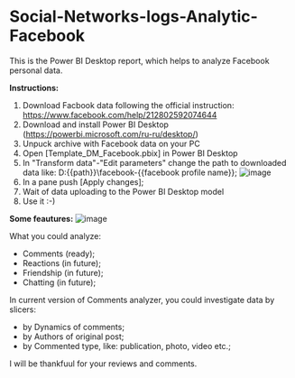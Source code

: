 # Social-Networks-logs-Analytic-Facebook
This is the Power BI Desktop report, which helps to analyze Facebook personal data.  

**Instructions:**
1. Download Facbook data following the official instruction: https://www.facebook.com/help/212802592074644 
2. Download and install Power BI Desktop (https://powerbi.microsoft.com/ru-ru/desktop/)
3. Unpuck archive with Facebook data on your PC
4. Open [Template_DM_Facebook.pbix] in Power BI Desktop
5. In "Transform data"-"Edit parameters" change the path to downloaded data like: D:\{{path}}\facebook-{{facebook profile name}};
   ![image](https://github.com/StrangeBelk/Social-Networks-logs-Analytic-Facebook/assets/20987906/393ad18d-98b4-4e04-92fd-e10906021485)
7. In a pane push [Apply changes];
8. Wait of data uploading to the Power BI Desktop model
9. Use it :-)

**Some feautures:**
![image](https://github.com/StrangeBelk/Social-Networks-logs-Analytic-Facebook/assets/20987906/2250d36a-46bc-4a07-8850-2ffac6ddf104)

What you could analyze:
- Comments (ready);
- Reactions (in future);
- Friendship (in future);
- Chatting (in future);

In current version of Comments analyzer, you could investigate data by slicers:
- by Dynamics of comments;
- by Authors of original post;
- by Commented type, like: publication, photo, video etc.;

I will be thankfuul for your reviews and comments.   
